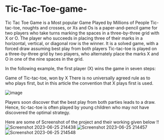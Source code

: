 # Tic-Tac-Toe-game-
Tic Tac Toe Game is a Most popular Game Played by Millions of People 
Tic-tac-toe, noughts and crosses, or Xs and Os is a paper-and-pencil game for two players who take turns marking the spaces in a three-by-three grid with X or O. The player who succeeds in placing three of their marks in a horizontal, vertical, or diagonal row is the winner. It is a solved game, with a forced draw assuming best play from both players
Tic-tac-toe is played on a three-by-three grid by two players, who alternately place the marks X and O in one of the nine spaces in the grid.

In the following example, the first player (X) wins the game in seven steps:

Game of Tic-tac-toe, won by X
There is no universally agreed rule as to who plays first, but in this article the convention that X plays first is used.

![image](https://github.com/Luckyraut/Tic-Tac-Toe-game-/assets/136905559/de078086-ce43-4213-aedf-de20eff6b06e)

Players soon discover that the best play from both parties leads to a draw. Hence, tic-tac-toe is often played by young children who may not have discovered the optimal strategy.

Here are some of Screenshot of the project and their working given below !!
![Screenshot 2023-06-25 214438](https://github.com/Luckyraut/Tic-Tac-Toe-game-/assets/136905559/e0831f96-89a2-42ab-8321-717d800f5bab)
![Screenshot 2023-06-25 214457](https://github.com/Luckyraut/Tic-Tac-Toe-game-/assets/136905559/6a014d7a-b8a3-45d9-a7cf-6da3e3f4b2cc)
![Screenshot 2023-06-25 214548](https://github.com/Luckyraut/Tic-Tac-Toe-game-/assets/136905559/7769ea15-1b0a-4b1f-9cde-acc232e35a78)
